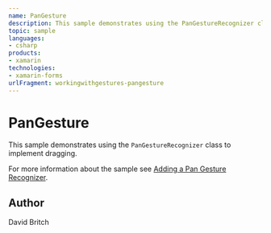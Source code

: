 ```yaml
---
name: PanGesture
description: This sample demonstrates using the PanGestureRecognizer class to implement dragging. For more information about the sample see Adding a Pan Gesture Recognizer.
topic: sample
languages:
- csharp
products:
- xamarin
technologies:
- xamarin-forms
urlFragment: workingwithgestures-pangesture
---
```

PanGesture
==========

This sample demonstrates using the `PanGestureRecognizer` class to implement dragging.

For more information about the sample see [Adding a Pan Gesture Recognizer](http://developer.xamarin.com/guides/xamarin-forms/user-interface/gestures/pan/).

Author
------

David Britch
